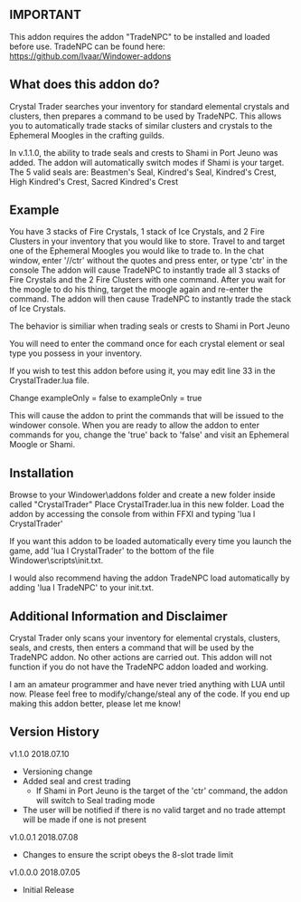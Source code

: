IMPORTANT
---------

This addon requires the addon "TradeNPC" to be installed and loaded before use.
TradeNPC can be found here: https://github.com/Ivaar/Windower-addons


What does this addon do?
------------------------

Crystal Trader searches your inventory for standard elemental crystals and clusters, then prepares a command to be used by TradeNPC.
This allows you to automatically trade stacks of similar clusters and crystals to the Ephemeral Moogles in the crafting guilds.

In v.1.1.0, the ability to trade seals and crests to Shami in Port Jeuno was added. The addon will automatically switch modes if Shami is your target.
The 5 valid seals are: Beastmen's Seal, Kindred's Seal, Kindred's Crest, High Kindred's Crest, Sacred Kindred's Crest


Example
-------

You have 3 stacks of Fire Crystals, 1 stack of Ice Crystals, and 2 Fire Clusters in your inventory that you would like to store.
Travel to and target one of the Ephemeral Moogles you would like to trade to.
In the chat window, enter '//ctr' without the quotes and press enter, or type 'ctr' in the console
The addon will cause TradeNPC to instantly trade all 3 stacks of Fire Crystals and the 2 Fire Clusters with one command.
After you wait for the moogle to do his thing, target the moogle again and re-enter the command.
The addon will then cause TradeNPC to instantly trade the stack of Ice Crystals.

The behavior is similiar when trading seals or crests to Shami in Port Jeuno

You will need to enter the command once for each crystal element or seal type you possess in your inventory.

If you wish to test this addon before using it, you may edit line 33 in the CrystalTrader.lua file.

Change
	exampleOnly = false
to
	exampleOnly = true
	
This will cause the addon to print the commands that will be issued to the windower console.
When you are ready to allow the addon to enter commands for you, change the 'true' back to 'false' and visit an Ephemeral Moogle or Shami.


Installation
------------

Browse to your Windower\addons folder and create a new folder inside called "CrystalTrader"
Place CrystalTrader.lua in this new folder.
Load the addon by accessing the console from within FFXI and typing 'lua l CrystalTrader'

If you want this addon to be loaded automatically every time you launch the game,
add 'lua l CrystalTrader' to the bottom of the file Windower\scripts\init.txt.

I would also recommend having the addon TradeNPC load automatically by adding
'lua l TradeNPC' to your init.txt.


Additional Information and Disclaimer
-------------------------------------

Crystal Trader only scans your inventory for elemental crystals, clusters, seals, and crests, then enters a command that will be used by the TradeNPC addon.
No other actions are carried out. This addon will not function if you do not have the TradeNPC addon loaded and working.

I am an amateur programmer and have never tried anything with LUA until now. Please feel free to modify/change/steal any of the code.
If you end up making this addon better, please let me know!



Version History
---------------
v1.1.0
2018.07.10
* Versioning change
* Added seal and crest trading
	* If Shami in Port Jeuno is the target of the 'ctr' command, the addon will switch to Seal trading mode
* The user will be notified if there is no valid target and no trade attempt will be made if one is not present

v1.0.0.1
2018.07.08
* Changes to ensure the script obeys the 8-slot trade limit

v1.0.0.0
2018.07.05
* Initial Release